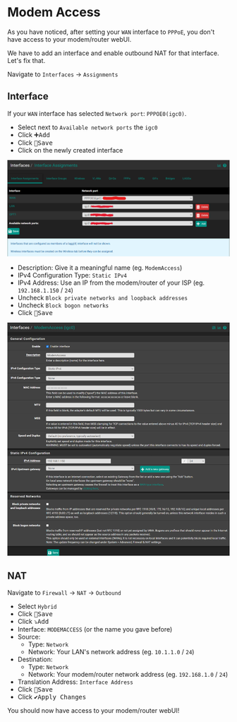# Modem Access

As you have noticed, after setting your `WAN` interface to `PPPoE`, you don't have access to your modem/router webUI.

We have to add an interface and enable outbound NAT for that interface.
Let's fix that.

Navigate to `Interfaces` -> `Assignments`

## Interface

If your `WAN` interface has selected `Network port`: `PPPOE0(igc0)`.

- Select next to `Available network ports` the `igc0`
- Click <kbd>➕Add</kbd>
- Click <kbd>💾Save</kbd>
- Click on the newly created interface

![modem-assignments](img/modem-assignments.png)

- Description: Give it a meaningful name (eg. `ModemAccess`)
- IPv4 Configuration Type: `Static IPv4`
- IPv4 Address: Use an IP from the modem/router of your ISP (eg. `192.168.1.150` / `24`)
- Uncheck `Block private networks and loopback addresses`
- Uncheck `Block bogon networks`
- Click <kbd>💾Save</kbd>

![modem-interface](img/modem-interface.png)

## NAT

Navigate to `Firewall` -> `NAT` -> `Outbound`

- Select `Hybrid`
- Click <kbd>💾Save</kbd>
- Click <kbd>⤵️Add</kbd>
- Interface: `MODEMACCESS` (or the name you gave before)
- Source:
  - Type: `Network`
  - Network: Your LAN's network address (eg. `10.1.1.0` / `24`)
- Destination:
  - Type: `Network`
  - Network: Your modem/router network address (eg. `192.168.1.0` / `24`)
- Translation Address: `Interface Address`
- Click <kbd>💾Save</kbd>
- Click <kbd>✔️Apply Changes</kbd>

You should now have access to your modem/router webUI!
